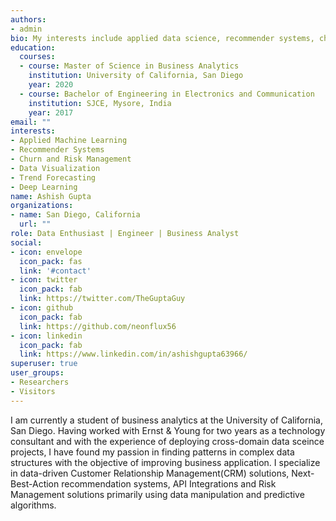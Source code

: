 ```yaml
---
authors:
- admin
bio: My interests include applied data science, recommender systems, churn and risk management and data visualization.
education:
  courses:
  - course: Master of Science in Business Analytics
    institution: University of California, San Diego
    year: 2020
  - course: Bachelor of Engineering in Electronics and Communication
    institution: SJCE, Mysore, India
    year: 2017
email: ""
interests:
- Applied Machine Learning
- Recommender Systems
- Churn and Risk Management
- Data Visualization
- Trend Forecasting
- Deep Learning
name: Ashish Gupta
organizations:
- name: San Diego, California
  url: ""
role: Data Enthusiast | Engineer | Business Analyst 
social:
- icon: envelope
  icon_pack: fas
  link: '#contact'
- icon: twitter
  icon_pack: fab
  link: https://twitter.com/TheGuptaGuy
- icon: github
  icon_pack: fab
  link: https://github.com/neonflux56
- icon: linkedin
  icon_pack: fab
  link: https://www.linkedin.com/in/ashishgupta63966/
superuser: true
user_groups:
- Researchers
- Visitors
---
```


I am currently a student of business analytics at the University of California, San Diego. Having worked with Ernst & Young for two years as a technology consultant and with the experience of deploying cross-domain data sceince projects, I have found my passion in finding patterns in complex data structures with the objective of improving business application. I specialize in data-driven Customer Relationship Management(CRM) solutions, Next-Best-Action recommendation systems, API Integrations and Risk Management solutions primarily using data manipulation and predictive algorithms.

